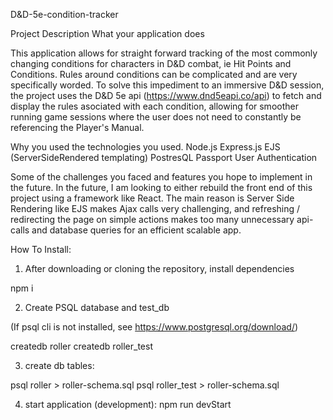 D&D-5e-condition-tracker

Project Description
What your application does

This application allows for straight forward tracking of the most commonly changing conditions for characters in D&D combat, ie Hit Points and Conditions. Rules around conditions can be complicated and are very specifically worded. To solve this impediment to an immersive D&D session, the project uses the D&D 5e api (https://www.dnd5eapi.co/api) to fetch and display the rules asociated with each condition, allowing for smoother running game sessions where the user does not need to constantly be referencing the Player's Manual.

Why you used the technologies you used.
Node.js
Express.js
EJS (ServerSideRendered templating)
PostresQL
Passport User Authentication

Some of the challenges you faced and features you hope to implement in the future.
In the future, I am looking to either rebuild the front end of this project using a framework like React. The main reason is Server Side Rendering like EJS makes Ajax calls very challenging, and refreshing / redirecting the page on simple actions makes too many unnecessary api-calls and database queries for an efficient scalable app.

How To Install:

1. After downloading or cloning the repository, install dependencies

npm i

2. Create PSQL database and test_db

(If psql cli is not installed, see https://www.postgresql.org/download/)

createdb roller
createdb roller_test

3. create db tables:

psql roller > roller-schema.sql
psql roller_test > roller-schema.sql

4. start application (development):
npm run devStart


